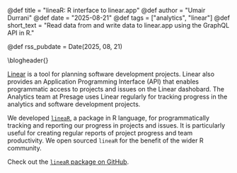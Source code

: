 @def title = "lineaR: R interface to linear.app"
@def author = "Umair Durrani"
@def date = "2025-08-21"
@def tags = ["analytics", "linear"]
@def short_text = "Read data from and write data to linear.app using the GraphQL API in R."

@def rss_pubdate = Date(2025, 08, 21)

\blogheader{}

[Linear](https://linear.app/) is a tool for planning software development projects. Linear also provides an Application Programming Interface (API) that enables programmatic access to projects and issues on the Linear dashobard. The Analytics team at Presage uses Linear regularly for tracking progress in the analytics and software development projects.

We developed [`lineaR`](https://github.com/Presage-Group/lineaR), a package in R language, for programmatically tracking and reporting our progress in projects and issues. It is particularly useful for creating regular reports of project progress and team productivity. We open sourced `lineaR` for the benefit of the wider R community.

Check out the [`lineaR` package on GitHub](https://github.com/Presage-Group/lineaR).
